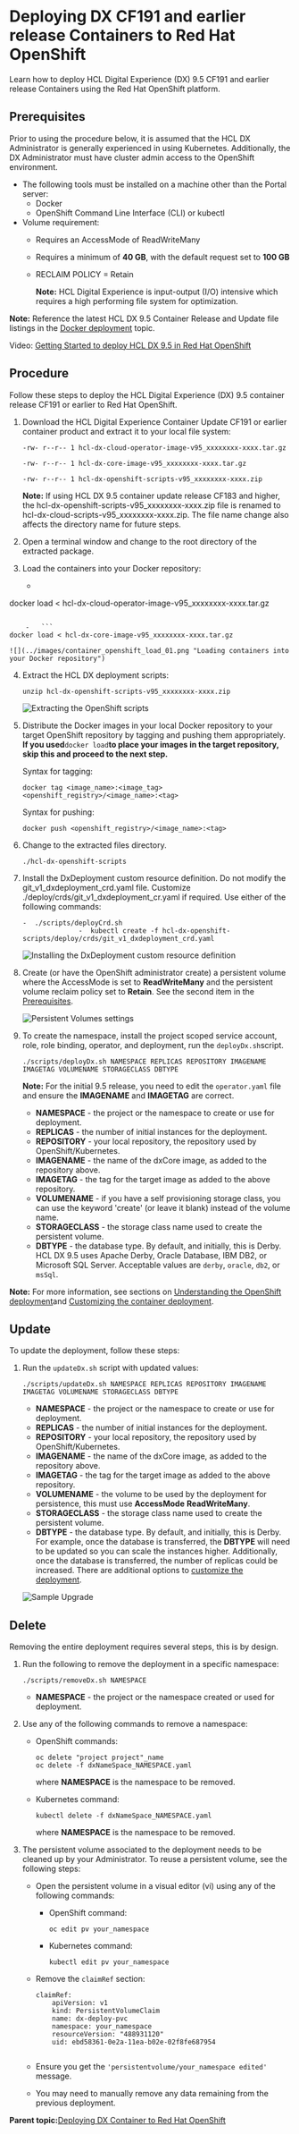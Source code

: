 # Deploying DX CF191 and earlier release Containers to Red Hat OpenShift

Learn how to deploy HCL Digital Experience \(DX\) 9.5 CF191 and earlier release Containers using the Red Hat OpenShift platform.

## Prerequisites

Prior to using the procedure below, it is assumed that the HCL DX Administrator is generally experienced in using Kubernetes. Additionally, the DX Administrator must have cluster admin access to the OpenShift environment.

-   The following tools must be installed on a machine other than the Portal server:
    -   Docker
    -   OpenShift Command Line Interface \(CLI\) or kubectl
-   Volume requirement:
    -   Requires an AccessMode of ReadWriteMany
    -   Requires a minimum of **40 GB**, with the default request set to **100 GB**
    -   RECLAIM POLICY = Retain

        **Note:** HCL Digital Experience is input-output \(I/O\) intensive which requires a high performing file system for optimization.


**Note:** Reference the latest HCL DX 9.5 Container Release and Update file listings in the [Docker deployment](../containerization/docker.md) topic.

Video: [Getting Started to deploy HCL DX 9.5 in Red Hat OpenShift](https://www.youtube.com/watch?v=xXsRECRoV7g&feature=youtu.be)

## Procedure

Follow these steps to deploy the HCL Digital Experience \(DX\) 9.5 container release CF191 or earlier to Red Hat OpenShift.

1.  Download the HCL Digital Experience Container Update CF191 or earlier container product and extract it to your local file system:

    ```
    -rw- r--r-- 1 hcl-dx-cloud-operator-image-v95_xxxxxxxx-xxxx.tar.gz
    ```

    ```
    -rw- r--r-- 1 hcl-dx-core-image-v95_xxxxxxxx-xxxx.tar.gz
    ```

    ```
    -rw- r--r-- 1 hcl-dx-openshift-scripts-v95_xxxxxxxx-xxxx.zip
    ```

    **Note:** If using HCL DX 9.5 container update release CF183 and higher, the hcl-dx-openshift-scripts-v95\_xxxxxxxx-xxxx.zip file is renamed to hcl-dx-cloud-scripts-v95\_xxxxxxxx-xxxx.zip. The file name change also affects the directory name for future steps.

2.  Open a terminal window and change to the root directory of the extracted package.
3.  Load the containers into your Docker repository:

    -   ```
docker load < hcl-dx-cloud-operator-image-v95_xxxxxxxx-xxxx.tar.gz
```

    -   ```
docker load < hcl-dx-core-image-v95_xxxxxxxx-xxxx.tar.gz
```

    ![](../images/container_openshift_load_01.png "Loading containers into your Docker repository")

4.  Extract the HCL DX deployment scripts:

    ```
    unzip hcl-dx-openshift-scripts-v95_xxxxxxxx-xxxx.zip
    ```

    ![](../images/container_openshift_load_02.png "Extracting the OpenShift scripts")

5.  Distribute the Docker images in your local Docker repository to your target OpenShift repository by tagging and pushing them appropriately. **If you used**`docker load`**to place your images in the target repository, skip this and proceed to the next step.**

    Syntax for tagging:

    ```
    docker tag <image_name>:<image_tag>  <openshift_registry>/<image_name>:<tag>
    ```

    Syntax for pushing:

    ```
    docker push <openshift_registry>/<image_name>:<tag>
    ```

6.  Change to the extracted files directory.

    ```
    ./hcl-dx-openshift-scripts
    ```

7.  Install the DxDeployment custom resource definition. Do not modify the git\_v1\_dxdeployment\_crd.yaml file. Customize ./deploy/crds/git\_v1\_dxdeployment\_cr.yaml if required. Use either of the following commands:

    ```
    -  ./scripts/deployCrd.sh
                  -  kubectl create -f hcl-dx-openshift-scripts/deploy/crds/git_v1_dxdeployment_crd.yaml
    ```

    ![](../images/DxDeployment_custom_resource_definition.png "Installing the DxDeployment custom resource definition")

8.  Create \(or have the OpenShift administrator create\) a persistent volume where the AccessMode is set to **ReadWriteMany** and the persistent volume reclaim policy set to **Retain**. See the second item in the [Prerequisites](https://help.hcltechsw.com/digital-experience/9.5/containerization/openshift.html#container_openshift_deployment__prereq_o3n_m22_rkb).

    ![](../images/container_persistent_volumes.png "Persistent Volumes settings")

9.  To create the namespace, install the project scoped service account, role, role binding, operator, and deployment, run the `deployDx.sh`script.

    ```
    ./scripts/deployDx.sh NAMESPACE REPLICAS REPOSITORY IMAGENAME IMAGETAG VOLUMENAME STORAGECLASS DBTYPE
    ```

    **Note:** For the initial 9.5 release, you need to edit the `operator.yaml` file and ensure the **IMAGENAME** and **IMAGETAG** are correct.

    -   **NAMESPACE** - the project or the namespace to create or use for deployment.
    -   **REPLICAS** - the number of initial instances for the deployment.
    -   **REPOSITORY** - your local repository, the repository used by OpenShift/Kubernetes.
    -   **IMAGENAME** - the name of the dxCore image, as added to the repository above.
    -   **IMAGETAG** - the tag for the target image as added to the above repository.
    -   **VOLUMENAME** - if you have a self provisioning storage class, you can use the keyword 'create' \(or leave it blank\) instead of the volume name.
    -   **STORAGECLASS** - the storage class name used to create the persistent volume.
    -   **DBTYPE** - the database type. By default, and initially, this is Derby. HCL DX 9.5 uses Apache Derby, Oracle Database, IBM DB2, or Microsoft SQL Server. Acceptable values are `derby`, `oracle`, `db2`, or `msSql`.

**Note:** For more information, see sections on [Understanding the OpenShift deployment](understanding_openshift_deployment.md)and [Customizing the container deployment](customizing_container_deployment.md).

## Update

To update the deployment, follow these steps:

1.  Run the `updateDx.sh` script with updated values:

    ```
    ./scripts/updateDx.sh NAMESPACE REPLICAS REPOSITORY IMAGENAME IMAGETAG VOLUMENAME STORAGECLASS DBTYPE
    ```

    -   **NAMESPACE** - the project or the namespace to create or use for deployment.
    -   **REPLICAS** - the number of initial instances for the deployment.
    -   **REPOSITORY** - your local repository, the repository used by OpenShift/Kubernetes.
    -   **IMAGENAME** - the name of the dxCore image, as added to the repository above.
    -   **IMAGETAG** - the tag for the target image as added to the above repository.
    -   **VOLUMENAME** - the volume to be used by the deployment for persistence, this must use **AccessMode** **ReadWriteMany**.
    -   **STORAGECLASS** - the storage class name used to create the persistent volume.
    -   **DBTYPE** - the database type. By default, and initially, this is Derby.
    For example, once the database is transferred, the **DBTYPE** will need to be updated so you can scale the instances higher. Additionally, once the database is transferred, the number of replicas could be increased. There are additional options to [customize the deployment](customizing_container_deployment.md).

    ![](../images/Container_upgrade.png "Sample Upgrade")


## Delete

Removing the entire deployment requires several steps, this is by design.

1.  Run the following to remove the deployment in a specific namespace:

    ```
    ./scripts/removeDx.sh NAMESPACE
    ```

    -   **NAMESPACE** - the project or the namespace created or used for deployment.
2.  Use any of the following commands to remove a namespace:
    -   OpenShift commands:

        ```
        oc delete "project project"_name
        oc delete -f dxNameSpace_NAMESPACE.yaml
        ```

        where **NAMESPACE** is the namespace to be removed.

    -   Kubernetes command:

        ```
        kubectl delete -f dxNameSpace_NAMESPACE.yaml
        ```

        where **NAMESPACE** is the namespace to be removed.

3.  The persistent volume associated to the deployment needs to be cleaned up by your Administrator. To reuse a persistent volume, see the following steps:
    -   Open the persistent volume in a visual editor \(vi\) using any of the following commands:
        -   OpenShift command:

            ```
            oc edit pv your_namespace
            ```

        -   Kubernetes command:

            ```
            kubectl edit pv your_namespace
            ```

    -   Remove the `claimRef` section:

        ```
        claimRef:
            apiVersion: v1
            kind: PersistentVolumeClaim
            name: dx-deploy-pvc
            namespace: your_namespace
            resourceVersion: "488931120"
            uid: ebd58361-0e2a-11ea-b02e-02f8fe687954
                        
        ```

    -   Ensure you get the `'persistentvolume/your_namespace edited'` message.
    -   You may need to manually remove any data remaining from the previous deployment.

**Parent topic:**[Deploying DX Container to Red Hat OpenShift](../containerization/deploy_openshift.md)

